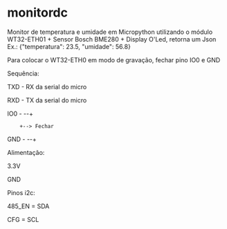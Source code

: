 # monitordc
Monitor de temperatura e umidade em Micropython utilizando o módulo WT32-ETH01 + Sensor Bosch BME280 + Display O'Led, retorna um Json Ex.: {"temperatura": 23.5, "umidade": 56.8}

Para colocar o WT32-ETH0 em modo de gravação, fechar pino IO0 e GND


Sequência:

TXD - RX da serial do micro

RXD - TX da serial do micro

IO0 - --+

        +--> Fechar
        
GND - --+


Alimentação:

3.3V

GND

Pinos i2c:

485_EN = SDA

CFG = SCL
